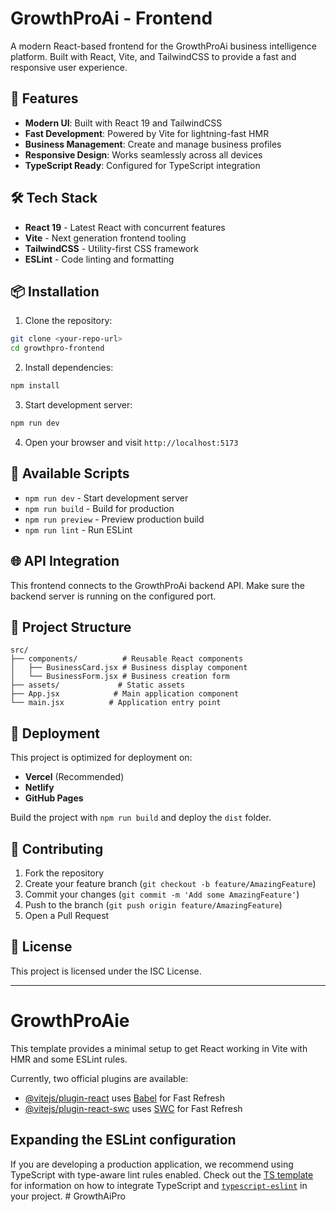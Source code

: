 # GrowthProAi - Frontend

A modern React-based frontend for the GrowthProAi business intelligence platform. Built with React, Vite, and TailwindCSS to provide a fast and responsive user experience.

## 🚀 Features

- **Modern UI**: Built with React 19 and TailwindCSS
- **Fast Development**: Powered by Vite for lightning-fast HMR
- **Business Management**: Create and manage business profiles
- **Responsive Design**: Works seamlessly across all devices
- **TypeScript Ready**: Configured for TypeScript integration

## 🛠️ Tech Stack

- **React 19** - Latest React with concurrent features
- **Vite** - Next generation frontend tooling
- **TailwindCSS** - Utility-first CSS framework
- **ESLint** - Code linting and formatting

## 📦 Installation

1. Clone the repository:
```bash
git clone <your-repo-url>
cd growthpro-frontend
```

2. Install dependencies:
```bash
npm install
```

3. Start development server:
```bash
npm run dev
```

4. Open your browser and visit `http://localhost:5173`

## 🔧 Available Scripts

- `npm run dev` - Start development server
- `npm run build` - Build for production
- `npm run preview` - Preview production build
- `npm run lint` - Run ESLint

## 🌐 API Integration

This frontend connects to the GrowthProAi backend API. Make sure the backend server is running on the configured port.

## 📁 Project Structure

```
src/
├── components/          # Reusable React components
│   ├── BusinessCard.jsx # Business display component
│   └── BusinessForm.jsx # Business creation form
├── assets/             # Static assets
├── App.jsx            # Main application component
└── main.jsx          # Application entry point
```

## 🚀 Deployment

This project is optimized for deployment on:
- **Vercel** (Recommended)
- **Netlify**
- **GitHub Pages**

Build the project with `npm run build` and deploy the `dist` folder.

## 🤝 Contributing

1. Fork the repository
2. Create your feature branch (`git checkout -b feature/AmazingFeature`)
3. Commit your changes (`git commit -m 'Add some AmazingFeature'`)
4. Push to the branch (`git push origin feature/AmazingFeature`)
5. Open a Pull Request

## 📄 License

This project is licensed under the ISC License.

---

# GrowthProAie

This template provides a minimal setup to get React working in Vite with HMR and some ESLint rules.

Currently, two official plugins are available:

- [@vitejs/plugin-react](https://github.com/vitejs/vite-plugin-react/blob/main/packages/plugin-react) uses [Babel](https://babeljs.io/) for Fast Refresh
- [@vitejs/plugin-react-swc](https://github.com/vitejs/vite-plugin-react/blob/main/packages/plugin-react-swc) uses [SWC](https://swc.rs/) for Fast Refresh

## Expanding the ESLint configuration

If you are developing a production application, we recommend using TypeScript with type-aware lint rules enabled. Check out the [TS template](https://github.com/vitejs/vite/tree/main/packages/create-vite/template-react-ts) for information on how to integrate TypeScript and [`typescript-eslint`](https://typescript-eslint.io) in your project.
#   G r o w t h A i P r o 
 
 